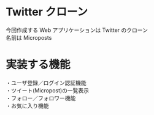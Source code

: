 Twitter クローン
====================
今回作成する Web アプリケーションは Twitter のクローン  
名前は Microposts  
  
実装する機能  
====================
・ユーザ登録／ログイン認証機能  
・ツイート(Micropost)の一覧表示  
・フォロー／フォロワー機能  
・お気に入り機能  
 
